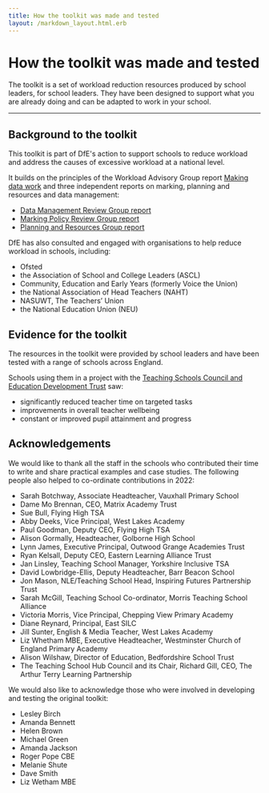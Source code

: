 ```yaml
---
title: How the toolkit was made and tested
layout: /markdown_layout.html.erb
---
```


# How the toolkit was made and tested

The toolkit is a set of workload reduction resources produced by school leaders, for school leaders. They have been
designed to support what you are already doing and can be adapted to work in your school.

---

## Background to the toolkit

This toolkit is part of DfE's action to support schools to reduce workload and address the causes of excessive workload
at a national level.

It builds on the principles of the Workload Advisory Group report
[Making data work](https://www.gov.uk/government/publications/teacher-workload-advisory-group-report-and-government-response)
and three independent reports on marking, planning and resources and data management:

- [Data Management Review Group report](https://www.gov.uk/government/publications/reducing-teacher-workload-data-management-review-group-report)
- [Marking Policy Review Group report](https://www.gov.uk/government/publications/reducing-teacher-workload-marking-policy-review-group-report)
- [Planning and Resources Group report](https://www.gov.uk/government/publications/reducing-teacher-workload-planning-and-resources-group-report)

DfE has also consulted and engaged with organisations to help reduce workload in schools, including:

- Ofsted
- the Association of School and College Leaders (ASCL)
- Community, Education and Early Years (formerly Voice the Union)
- the National Association of Head Teachers (NAHT)
- NASUWT, The Teachers’ Union
- the National Education Union (NEU)

## Evidence for the toolkit

The resources in the toolkit were provided by school leaders and have been tested with a range of schools across England.

Schools using them in a project with the
[Teaching Schools Council and Education Development Trust](https://www.gov.uk/government/publications/reducing-teacher-workload-education-development-trust-report) saw:

- significantly reduced teacher time on targeted tasks
- improvements in overall teacher wellbeing
- constant or improved pupil attainment and progress

## Acknowledgements

We would like to thank all the staff in the schools who contributed their time to write and share practical examples and
case studies. The following people also helped to co-ordinate contributions in 2022:

- Sarah Botchway, Associate Headteacher, Vauxhall Primary School
- Dame Mo Brennan, CEO, Matrix Academy Trust
- Sue Bull, Flying High TSA
- Abby Deeks, Vice Principal, West Lakes Academy
- Paul Goodman, Deputy CEO, Flying High TSA
- Alison Gormally, Headteacher, Golborne High School
- Lynn James, Executive Principal, Outwood Grange Academies Trust
- Ryan Kelsall, Deputy CEO, Eastern Learning Alliance Trust
- Jan Linsley, Teaching School Manager, Yorkshire Inclusive TSA
- David Lowbridge-Ellis, Deputy Headteacher, Barr Beacon School
- Jon Mason, NLE/Teaching School Head, Inspiring Futures Partnership Trust
- Sarah McGill, Teaching School Co-ordinator, Morris Teaching School Alliance
- Victoria Morris, Vice Principal, Chepping View Primary Academy
- Diane Reynard, Principal, East SILC
- Jill Sunter, English & Media Teacher, West Lakes Academy
- Liz Whetham MBE, Executive Headteacher, Westminster Church of England Primary Academy
- Alison Wilshaw, Director of Education, Bedfordshire School Trust
- The Teaching School Hub Council and its Chair, Richard Gill, CEO, The Arthur Terry Learning Partnership

We would also like to acknowledge those who were involved in developing and testing the original toolkit:

- Lesley Birch
- Amanda Bennett
- Helen Brown
- Michael Green
- Amanda Jackson
- Roger Pope CBE
- Melanie Shute
- Dave Smith
- Liz Wetham MBE
